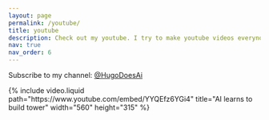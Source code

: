 ```yaml
---
layout: page
permalink: /youtube/
title: youtube
description: Check out my youtube. I try to make youtube videos everynow and then but they take quite some time. I like to make videos on some of my AI research projects. Below is a link to my chanel and my most recent video.
nav: true
nav_order: 6
---
```



<p>Subscribe to my channel: <a href="https://www.youtube.com/@HugoDoesAi" target="_blank">@HugoDoesAi</a></p>

<div class="row row-cols-1 row-cols-md-2">
  <div class="col mb-4">
    {% include video.liquid path="https://www.youtube.com/embed/YYQEfz6YGi4" title="AI learns to build tower" width="560" height="315" %}
  </div>
</div>


